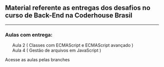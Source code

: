 <h2>Material referente as entregas dos desafios no curso de Back-End na Coderhouse Brasil</h2>

<hr>

<h3> Aulas com entrega:</h3>
<ul>
<div>Aula 2 ( Classes com ECMAScript e ECMAScript avançado )</div>
<div>Aula 4 ( Gestão de arquivos em JavaScript )</div>

</ul>

<span>Acesse as aulas pelas branches</span>